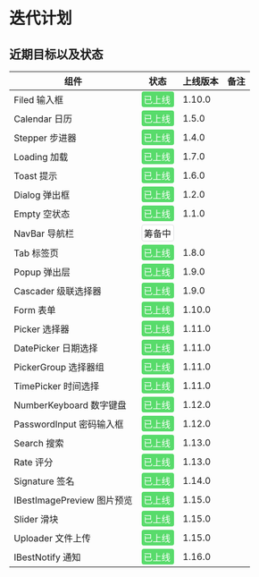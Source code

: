 # 迭代计划

## 近期目标以及状态

| 组件                       | 状态                                                                                                  | 上线版本 | 备注 |
| -------------------------- | ----------------------------------------------------------------------------------------------------- | -------- | ---- |
| Filed 输入框               | <div style="padding:2px 4px;background:#58DB6B;color:#fff;border-radius:4px;">已上线</div>            | 1.10.0   |      |
| Calendar 日历              | <div style="padding:2px 4px;background:#58DB6B;color:#fff;border-radius:4px;">已上线</div>            | 1.5.0    |      |
| Stepper 步进器             | <div style="padding:2px 4px;background:#58DB6B;color:#fff;border-radius:4px;">已上线</div>            | 1.4.0    |      |
| Loading 加载               | <div style="padding:2px 4px;background:#58DB6B;color:#fff;border-radius:4px;">已上线</div>            | 1.7.0    |      |
| Toast 提示                 | <div style="padding:2px 4px;background:#58DB6B;color:#fff;border-radius:4px;">已上线</div>            | 1.6.0    |      |
| Dialog 弹出框              | <div style="padding:2px 4px;background:#58DB6B;color:#fff;border-radius:4px;">已上线</div>            | 1.2.0    |      |
| Empty 空状态               | <div style="padding:2px 4px;background:#58DB6B;color:#fff;border-radius:4px;">已上线</div>            | 1.1.0    |      |
| NavBar 导航栏              | <div style="padding:2px 4px;background:#FFF;border-radius:4px;border:1px solid #dcdee0;">筹备中</div> |          |      |
| Tab 标签页                 | <div style="padding:2px 4px;background:#58DB6B;color:#fff;border-radius:4px;">已上线</div>            | 1.8.0    |      |
| Popup 弹出层               | <div style="padding:2px 4px;background:#58DB6B;color:#fff;border-radius:4px;">已上线</div>            | 1.9.0    |      |
| Cascader 级联选择器        | <div style="padding:2px 4px;background:#58DB6B;color:#fff;border-radius:4px;">已上线</div>            | 1.9.0    |      |
| Form 表单                  | <div style="padding:2px 4px;background:#58DB6B;color:#fff;border-radius:4px;">已上线</div>            | 1.10.0   |      |
| Picker 选择器              | <div style="padding:2px 4px;background:#58DB6B;color:#fff;border-radius:4px;">已上线</div>            | 1.11.0   |      |
| DatePicker 日期选择        | <div style="padding:2px 4px;background:#58DB6B;color:#fff;border-radius:4px;">已上线</div>            | 1.11.0   |      |
| PickerGroup 选择器组       | <div style="padding:2px 4px;background:#58DB6B;color:#fff;border-radius:4px;">已上线</div>            | 1.11.0   |      |
| TimePicker 时间选择        | <div style="padding:2px 4px;background:#58DB6B;color:#fff;border-radius:4px;">已上线</div>            | 1.11.0   |      |
| NumberKeyboard 数字键盘    | <div style="padding:2px 4px;background:#58DB6B;color:#fff;border-radius:4px;">已上线</div>            | 1.12.0   |      |
| PasswordInput 密码输入框   | <div style="padding:2px 4px;background:#58DB6B;color:#fff;border-radius:4px;">已上线</div>            | 1.12.0   |      |
| Search 搜索                | <div style="padding:2px 4px;background:#58DB6B;color:#fff;border-radius:4px;">已上线</div>            | 1.13.0   |      |
| Rate 评分                  | <div style="padding:2px 4px;background:#58DB6B;color:#fff;border-radius:4px;">已上线</div>            | 1.13.0   |      |
| Signature 签名             | <div style="padding:2px 4px;background:#58DB6B;color:#fff;border-radius:4px;">已上线</div>            | 1.14.0   |      |
| IBestImagePreview 图片预览 | <div style="padding:2px 4px;background:#58DB6B;color:#fff;border-radius:4px;">已上线</div>            | 1.15.0   |      |
| Slider 滑块                | <div style="padding:2px 4px;background:#58DB6B;color:#fff;border-radius:4px;">已上线</div>            | 1.15.0   |      |
| Uploader 文件上传          | <div style="padding:2px 4px;background:#58DB6B;color:#fff;border-radius:4px;">已上线</div>            | 1.15.0   |      |
| IBestNotify 通知           | <div style="padding:2px 4px;background:#58DB6B;color:#fff;border-radius:4px;">已上线</div>            | 1.16.0   |      |
